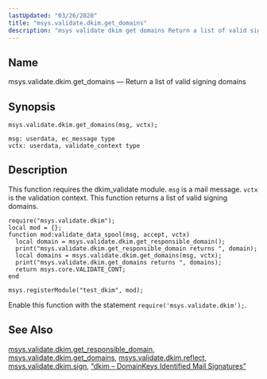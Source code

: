 ```yaml
---
lastUpdated: "03/26/2020"
title: "msys.validate.dkim.get_domains"
description: "msys validate dkim get domains Return a list of valid signing domains msys validate dkim get domains msg vctx This function requires the dkim validate module msg is a mail message vctx is the validation context This function returns a list of valid signing domains Example 15 65 msys validate..."
---
```


<a name="lua.ref.msys.validate.dkim.get_domains"></a> 
## Name

msys.validate.dkim.get_domains — Return a list of valid signing domains

<a name="idp27127504"></a> 
## Synopsis

`msys.validate.dkim.get_domains(msg, vctx);`

```
msg: userdata, ec_message type
vctx: userdata, validate_context type
```
<a name="idp27130256"></a> 
## Description

This function requires the dkim_validate module. `msg` is a mail message. `vctx` is the validation context. This function returns a list of valid signing domains.

<a name="lua.ref.msys.validate.dkim.get_domains.example"></a> 


```
require("msys.validate.dkim");
local mod = {};
function mod:validate_data_spool(msg, accept, vctx)
  local domain = msys.validate.dkim.get_responsible_domain();
  print("msys.validate.dkim.get_responsible_domain returns ", domain);
  local domains = msys.validate.dkim.get_domains(msg, vctx);
  print("msys.validate.dkim.get_domains returns ", domains);
  return msys.core.VALIDATE_CONT;
end

msys.registerModule("test_dkim", mod);
```

Enable this function with the statement `require('msys.validate.dkim');`.

<a name="idp27136624"></a> 
## See Also

[msys.validate.dkim.get_responsible_domain](/momentum/3/3-reference/lua-ref-msys-validate-dkim-get-responsible-domain), [msys.validate.dkim.get_domains](/momentum/3/3-reference/lua-ref-msys-validate-dkim-get-domains), [msys.validate.dkim.reflect](/momentum/3/3-reference/lua-ref-msys-validate-dkim-reflect), [msys.validate.dkim.sign](/momentum/3/3-reference/lua-ref-msys-validate-dkim-sign), [“dkim – DomainKeys Identified Mail Signatures”](/momentum/3/3-reference/modules-dkim)